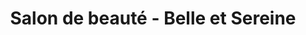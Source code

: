 ---
title: "Salon de beauté - Belle et Sereine"
url: /la-wantzenau/salon-de-beaute-belle-et-sereine/
shop: beauté
---